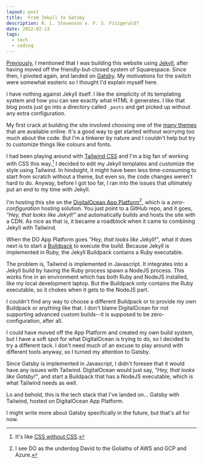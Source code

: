 ```yaml
---
layout: post
title:  From Jekyll to Gatsby
description: R. L. Stevenson v. F. S. Fitzgerald?
date: 2022-02-13
tags:
  - tech
  - coding
---
```


[Previously](../2022-01-04-revive-again), I mentioned that I was building this website using [Jekyll](https://jekyllrb.com/), after having moved off the friendly-but-closed system of Squarespace. Since then, I pivoted again, and landed on [Gatsby](https://www.gatsbyjs.com/). My motivations for the switch were somewhat esoteric so I thought I'd explain myself here.

I have nothing against Jekyll itself. I like the simplicity of its templating system and how you can see exactly what HTML it generates. I like that blog posts just go into a directory called `_posts` and get picked up without any extra configuration.

My first crack at building the site involved choosing one of the [many themes](https://jekyllrb.com/docs/themes/) that are available online. It's a good way to get started without worrying too much about the code. But I'm a tinkerer by nature and I couldn't help but try to customize things like colours and fonts.

I had been playing around with [Tailwind CSS](https://tailwindcss.com/) and I'm a big fan of working with CSS this way.[^1] I decided to edit my Jekyll templates and customize the style using Tailwind. In hindsight, it might have been less time-consuming to start from scratch without a theme, but even so, the code changes weren't hard to do. Anyway, before I got too far, I ran into the issues that ultimately put an end to my time with Jekyll.

I'm hosting this site on the [DigitalOcean App Platform](https://www.digitalocean.com/products/app-platform)[^2], which is a _zero-configuration_ hosting solution. You just point to a GitHub repo, and it goes, _"Hey, that looks like Jekyll!"_ and automatically builds and hosts the site with a CDN. As nice as that is, it became a roadblock when it came to combining Jekyll with Tailwind.

When the DO App Platform goes _"Hey, that looks like Jekyll!"_, what it does next is to start a [Buildpack](https://buildpacks.io/) to execute the build. Because Jekyll is implemented in Ruby, the Jekyll Buildpack contains a Ruby executable.

The problem is, Tailwind is implemented in Javascript. It integrates into a Jekyll build by having the Ruby process spawn a NodeJS process. This works fine in an environment which has both Ruby and NodeJS installed, like my local development laptop. But the Buildpack only contains the Ruby executable, so it chokes when it gets to the NodeJS part.

I couldn't find any way to choose a different Buildpack or to provide my own Buildpack or anything like that. I don't blame DigitalOcean for not supporting advanced custom builds--it is supposed to be zero-configuration, after all.

I could have moved off the App Platform and created my own build system, but I have a soft spot for what DigitalOcean is trying to do, so I decided to try a different tack. I don't need much of an excuse to play around with different tools anyway, so I turned my attention to Gatsby.

Since Gatsby is implemented in Javascript, I didn't foresee that it would have any issues with Tailwind. DigitalOcean would just say, _"Hey, that looks like Gatsby!"_, and start a Buildpack that has a NodeJS executable, which is what Tailwind needs as well.

Lo and behold, this is the tech stack that I've landed on... Gatsby with Tailwind, hosted on DigitalOcean App Platform.

I might write more about Gatsby specifically in the future, but that's all for now.

[^1]: It's like [CSS without CSS](https://youtu.be/Pex_0zg9EsE?t=112). 
[^2]: I see DO as the underdog David to the Goliaths of AWS and GCP and Azure.
